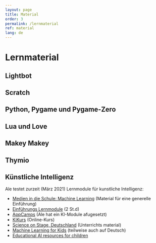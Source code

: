```yaml
---
layout: page
title: Material
order: 3
permalink: /lernmaterial
ref: material
lang: de
---
```


# Lernmaterial

## Lightbot

## Scratch

## Python, Pygame und Pygame-Zero

## Lua und Love

## Makey Makey

## Thymio

## Künstliche Intelligenz

Ale testet zurzeit (März 2021) Lernmodule für kunstliche Intelligenz:

- [Medien in die Schule: Machine Learning](https://www.medien-in-die-schule.de/unterrichtseinheiten/machine-learning-intelligente-maschinen/) (Material für eine generelle Einführung)
- [Einführungs Lernmodule](https://www.me-vermitteln.de/unterrichtsmaterialien/unterrichtseinheiten/technik-und-informatik/unterrichtsthema-kuenstliche-intelligenz) (2 St.d)
- [AppCamps](https://appcamps.de/unterrichtsmaterial/kuenstliche-intelligenz/) (Ale hat ein KI-Module afugesetzt)
- [KiKurs](https://ki-kurs.org/) (Online-Kurs)
- [Science on Stage, Deutschland](https://www.science-on-stage.de/) (Unterrichts material)
- [Machine Learning for Kids](https://machinelearningforkids.co.uk/#!/welcome) (teilweise auch auf Deutsch)
- [Educational AI resources for children](https://machinelearningforkids.co.uk/#!/links)


